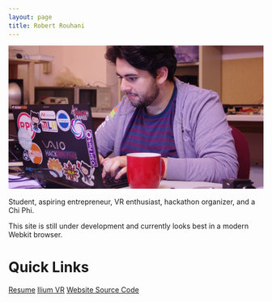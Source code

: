 ```yaml
---
layout: page
title: Robert Rouhani
---
```


![head](/img/IMGP4030-min.jpg)

Student, aspiring entrepreneur, VR enthusiast, hackathon organizer, and a Chi Phi.

This site is still under development and currently looks best in a modern Webkit browser.

# Quick Links

<a class="md button" href="/RobertRouhaniResume.pdf"><i class="fa fa-file-pdf-o"></i> Resume</a>
<a class="md button" href="https://iliumvr.com/"><i class="fa fa-briefcase"></i> Ilium VR</a>
<a class="md button" href="https://github.com/Robmaister/robmaister.github.io"><i class="fa fa-code-fork"></i> Website Source Code</a>
